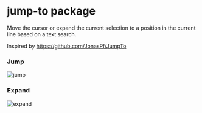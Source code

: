 # jump-to package

Move the cursor or expand the current selection to a position in the current line based on a text search.

Inspired by https://github.com/JonasPf/JumpTo

### Jump

![jump](https://cloud.githubusercontent.com/assets/847027/20781788/cc12fa42-b753-11e6-9d5a-660db1026fe8.gif)

### Expand

![expand](https://cloud.githubusercontent.com/assets/847027/20781790/cec4466a-b753-11e6-9d9c-24183da4056d.gif)
